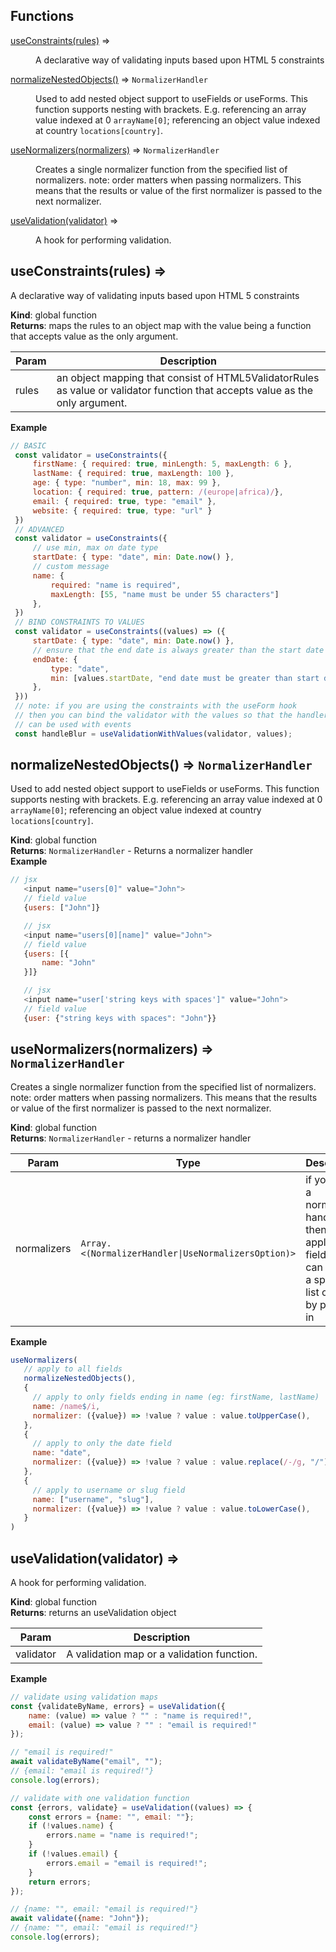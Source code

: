 ## Functions

<dl>
<dt><a href="#useConstraints">useConstraints(rules)</a> ⇒</dt>
<dd><p>A declarative way of validating inputs based upon HTML 5 constraints</p>
</dd>
<dt><a href="#normalizeNestedObjects">normalizeNestedObjects()</a> ⇒ <code>NormalizerHandler</code></dt>
<dd><p>Used to add nested object support to useFields or useForms. This
function supports nesting with brackets. E.g. referencing an
array value indexed at 0 <code>arrayName[0]</code>; referencing an object
value indexed at country <code>locations[country]</code>.</p>
</dd>
<dt><a href="#useNormalizers">useNormalizers(normalizers)</a> ⇒ <code>NormalizerHandler</code></dt>
<dd><p>Creates a single normalizer function from the specified list of normalizers.
note: order matters when passing normalizers. This means that the results or value
of the first normalizer is passed to the next normalizer.</p>
</dd>
<dt><a href="#useValidation">useValidation(validator)</a> ⇒</dt>
<dd><p>A hook for performing validation.</p>
</dd>
</dl>

<a name="useConstraints"></a>

## useConstraints(rules) ⇒
A declarative way of validating inputs based upon HTML 5 constraints

**Kind**: global function  
**Returns**: maps the rules to an object map with the value
being a function that accepts value as the only argument.  

| Param | Description |
| --- | --- |
| rules | an object mapping that consist of HTML5ValidatorRules as value or validator function that accepts value as the only argument. |

**Example**  
```js
// BASIC
 const validator = useConstraints({
     firstName: { required: true, minLength: 5, maxLength: 6 },
     lastName: { required: true, maxLength: 100 },
     age: { type: "number", min: 18, max: 99 },
     location: { required: true, pattern: /(europe|africa)/},
     email: { required: true, type: "email" },
     website: { required: true, type: "url" }
 })
 // ADVANCED
 const validator = useConstraints({
     // use min, max on date type
     startDate: { type: "date", min: Date.now() },
     // custom message
     name: {
         required: "name is required",
         maxLength: [55, "name must be under 55 characters"]
     },
 })
 // BIND CONSTRAINTS TO VALUES
 const validator = useConstraints((values) => ({
     startDate: { type: "date", min: Date.now() },
     // ensure that the end date is always greater than the start date
     endDate: {
         type: "date",
         min: [values.startDate, "end date must be greater than start date"]
     },
 }))
 // note: if you are using the constraints with the useForm hook
 // then you can bind the validator with the values so that the handler
 // can be used with events
 const handleBlur = useValidationWithValues(validator, values);
```
<a name="normalizeNestedObjects"></a>

## normalizeNestedObjects() ⇒ <code>NormalizerHandler</code>
Used to add nested object support to useFields or useForms. This
function supports nesting with brackets. E.g. referencing an
array value indexed at 0 `arrayName[0]`; referencing an object
value indexed at country `locations[country]`.

**Kind**: global function  
**Returns**: <code>NormalizerHandler</code> - Returns a normalizer handler  
**Example**  
```js
// jsx
   <input name="users[0]" value="John">
   // field value
   {users: ["John"]}

   // jsx
   <input name="users[0][name]" value="John">
   // field value
   {users: [{
       name: "John"
   }]}

   // jsx
   <input name="user['string keys with spaces']" value="John">
   // field value
   {user: {"string keys with spaces": "John"}}
```
<a name="useNormalizers"></a>

## useNormalizers(normalizers) ⇒ <code>NormalizerHandler</code>
Creates a single normalizer function from the specified list of normalizers.
note: order matters when passing normalizers. This means that the results or value
of the first normalizer is passed to the next normalizer.

**Kind**: global function  
**Returns**: <code>NormalizerHandler</code> - returns a normalizer handler  

| Param | Type | Description |
| --- | --- | --- |
| normalizers | <code>Array.&lt;(NormalizerHandler\|UseNormalizersOption)&gt;</code> | if you pass a normalizer handler then it will apply to all fields. You can specify a specific list of fields by passing in |

**Example**  
```js
useNormalizers(
   // apply to all fields
   normalizeNestedObjects(),
   {
     // apply to only fields ending in name (eg: firstName, lastName)
     name: /name$/i,
     normalizer: ({value}) => !value ? value : value.toUpperCase(),
   },
   {
     // apply to only the date field
     name: "date",
     normalizer: ({value}) => !value ? value : value.replace(/-/g, "/"),
   },
   {
     // apply to username or slug field
     name: ["username", "slug"],
     normalizer: ({value}) => !value ? value : value.toLowerCase(),
   }
)
```
<a name="useValidation"></a>

## useValidation(validator) ⇒
A hook for performing validation.

**Kind**: global function  
**Returns**: returns an useValidation object  

| Param | Description |
| --- | --- |
| validator | A validation map or a validation function. |

**Example**  
```js
// validate using validation maps
const {validateByName, errors} = useValidation({
    name: (value) => value ? "" : "name is required!",
    email: (value) => value ? "" : "email is required!"
});

// "email is required!"
await validateByName("email", "");
// {email: "email is required!"}
console.log(errors);

// validate with one validation function
const {errors, validate} = useValidation((values) => {
    const errors = {name: "", email: ""};
    if (!values.name) {
        errors.name = "name is required!";
    }
    if (!values.email) {
        errors.email = "email is required!";
    }
    return errors;
});

// {name: "", email: "email is required!"}
await validate({name: "John"});
// {name: "", email: "email is required!"}
console.log(errors);
```
